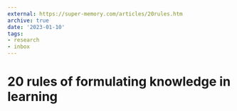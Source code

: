 ```yaml
---
external: https://super-memory.com/articles/20rules.htm
archive: true
date: '2023-01-10'
tags:
- research
- inbox
---
```


# 20 rules of formulating knowledge in learning
